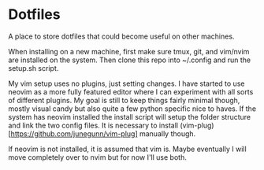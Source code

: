 # Dotfiles

A place to store dotfiles that could become useful on other machines.

When installing on a new machine, first make sure tmux, git, and vim/nvim are
installed on the system. Then clone this repo into ~/.config and run the
setup.sh script.

My vim setup uses no plugins, just setting changes. I have started to use
neovim as a more fully featured editor where I can experiment with all sorts of
different plugins. My goal is still to keep things fairly minimal though,
mostly visual candy but also quite a few python specific nice to haves. If the
system has neovim installed the install script will setup the folder structure
and link the two config files. It is necessary to install
(vim-plug)[https://github.com/junegunn/vim-plug] manually though.

If neovim is not installed, it is assumed that vim is. Maybe eventually I will
move completely over to nvim but for now I'll use both.
